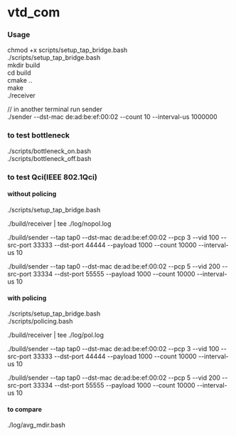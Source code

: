 # vtd_com



### Usage
chmod +x scripts/setup_tap_bridge.bash  
./scripts/setup_tap_bridge.bash  
mkdir build  
cd build  
cmake ..  
make  
./receiver  

// in another terminal run sender  
./sender --dst-mac de:ad:be:ef:00:02 --count 10 --interval-us 1000000  


### to test bottleneck

./scripts/bottleneck_on.bash  
./scripts/bottleneck_off.bash  
  
### to test Qci(IEEE 802.1Qci)  
  
#### without policing  
  
./scripts/setup_tap_bridge.bash  
  
./build/receiver | tee ./log/nopol.log  
  
./build/sender --tap tap0 --dst-mac de:ad:be:ef:00:02 --pcp 3 --vid 100 --src-port 33333 --dst-port 44444 --payload 1000 --count 10000 --interval-us 10  
  
./build/sender --tap tap0 --dst-mac de:ad:be:ef:00:02 --pcp 5 --vid 200 --src-port 33334 --dst-port 55555 --payload 1000 --count 10000 --interval-us 10


  
#### with policing  
  
./scripts/setup_tap_bridge.bash  
./scripts/policing.bash  
  
./build/receiver | tee ./log/pol.log  

./build/sender --tap tap0 --dst-mac de:ad:be:ef:00:02 --pcp 3 --vid 100 --src-port 33333 --dst-port 44444 --payload 1000 --count 10000 --interval-us 10  
  
./build/sender --tap tap0 --dst-mac de:ad:be:ef:00:02 --pcp 5 --vid 200 --src-port 33334 --dst-port 55555 --payload 1000 --count 10000 --interval-us 10



#### to compare
./log/avg_mdir.bash